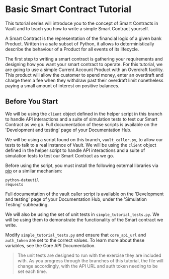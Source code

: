 # Basic Smart Contract Tutorial

This tutorial series will introduce you to the concept of Smart Contracts in Vault and to teach you how to write a simple Smart Contract yourself.

A Smart Contract is the representation of the financial logic of a given bank Product. Written in a safe subset of Python, it allows to deterministically describe the behaviour of a Product for all events of its lifecycle.

The first step to writing a smart contract is gathering your requirements and designing how you want your smart contract to operate. For this tutorial, we are going to use a simple Current Account Product with an Overdraft facility. This product will allow the customer to spend money, enter an overdraft and charge them a fee when they withdraw past their overdraft limit nonetheless paying a small amount of interest on positive balances.

## Before You Start

We will be using the `client` object defined in the helper script in this branch to handle API interactions and a suite of simulation tests to test our Smart Contract as we go. Full documentation of these scripts is available on the 'Development and testing' page of your Documentation Hub.

We will be using a script found on this branch, `vault_caller.py`, to allow our tests to talk to a real instance of Vault. We will be using the `client` object defined in the helper script to handle API interactions and a suite of simulation tests to test our Smart Contract as we go.

Before using the script, you must install the following external libraries via [pip](https://pypi.org/project/pip/) or a similar mechanism:

```
python-dateutil
requests
```

Full documentation of the vault caller script is available on the 'Development and testing' page of your Documentation Hub, under the 'Simulation Testing' subheading.

We will also be using the set of unit tests in `simple_tutorial_tests.py`. We will be using them to demonstrate the functionality of the Smart contract we write.

Modify `simple_tutorial_tests.py` and ensure that `core_api_url` and `auth_token` are set to the correct values. To learn more about these variables, see the Core API Documentation.

> The unit tests are designed to run with the exercise they are included with. As you progress through the branches of this tutorial, the file will change accordingly, with the API URL and auth token needing to be set each time.
